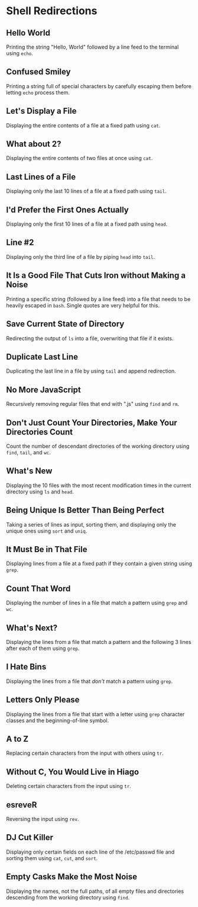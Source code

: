 # Shell Redirections

## Hello World
Printing the string "Hello, World" followed by a line feed to the terminal using `echo`.

## Confused Smiley
Printing a string full of special characters by carefully escaping them before letting `echo` process them.

## Let's Display a File
Displaying the entire contents of a file at a fixed path using `cat`.

## What about 2?
Displaying the entire contents of two files at once using `cat`.

## Last Lines of a File
Displaying only the last 10 lines of a file at a fixed path using `tail`.

## I'd Prefer the First Ones Actually
Displaying only the first 10 lines of a file at a fixed path using `head`.

## Line #2
Displaying only the third line of a file by piping `head` into `tail`.

## It Is a Good File That Cuts Iron without Making a Noise
Printing a specific string (followed by a line feed) into a file that needs to be heavily escaped in `bash`. Single quotes are very helpful for this.

## Save Current State of Directory
Redirecting the output of `ls` into a file, overwriting that file if it exists.

## Duplicate Last Line
Duplicating the last line in a file by using `tail` and append redirection.

## No More JavaScript
Recursively removing regular files that end with ".js" using `find` and `rm`.

## Don't Just Count Your Directories, Make Your Directories Count
Count the number of descendant directories of the working directory using `find`, `tail`, and `wc`.

## What's New
Displaying the 10 files with the most recent modification times in the current directory using `ls` and `head`.

## Being Unique Is Better Than Being Perfect
Taking a series of lines as input, sorting them, and displaying only the unique ones using `sort` and `uniq`.

## It Must Be in That File
Displaying lines from a file at a fixed path if they contain a given string using `grep`.

## Count That Word
Displaying the number of lines in a file that match a pattern using `grep` and `wc`.

## What's Next?
Displaying the lines from a file that match a pattern and the following 3 lines after each of them using `grep`.

## I Hate Bins
Displaying the lines from a file that _don't_ match a pattern using `grep`.

## Letters Only Please
Displaying the lines from a file that start with a letter using `grep` character classes and the beginning-of-line symbol.

## A to Z
Replacing certain characters from the input with others using `tr`.

## Without C, You Would Live in Hiago
Deleting certain characters from the input using `tr`.

## esreveR
Reversing the input using `rev`.

## DJ Cut Killer
Displaying only certain fields on each line of the /etc/passwd file and sorting them using `cat`, `cut`, and `sort`.

## Empty Casks Make the Most Noise
Displaying the names, not the full paths, of all empty files and directories descending from the working directory using `find`.
